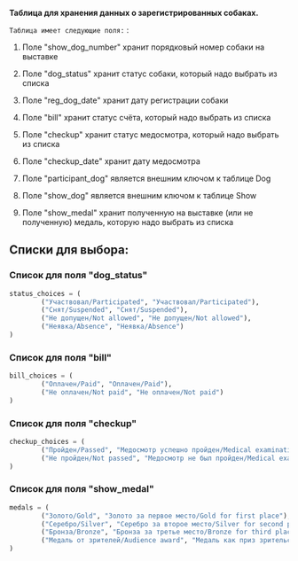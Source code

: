 **Таблица для хранения данных о зарегистрированных собаках.**
 
`Таблица имеет следующие поля:`
:

  1. Поле "show_dog_number" хранит порядковый номер собаки на выставке

  2. Поле "dog_status" хранит статус собаки, который надо выбрать из списка

  3. Поле "reg_dog_date" хранит дату регистрации собаки

  4. Поле "bill" хранит статус счёта, который надо выбрать из списка

  5. Поле "checkup" хранит статус медосмотра, который надо выбрать из списка
        
  6. Поле "checkup_date" хранит дату медосмотра

  7. Поле "participant_dog" является внешним ключом к таблице Dog

  8. Поле "show_dog" является внешним ключом к таблице Show

  9. Поле "show_medal" хранит полученную на выставке (или не полученную) медаль, которую надо выбрать из списка 

## Списки для выбора:

### Cписок для поля "dog_status"

``` python
status_choices = (
        ("Участвовал/Participated", "Участвовал/Participated"),
        ("Снят/Suspended", "Снят/Suspended"),
        ("Не допущен/Not allowed", "Не допущен/Not allowed"),
        ("Неявка/Absence", "Неявка/Absence")
)
```
### Cписок для поля "bill"

``` python
bill_choices = (
        ("Оплачен/Paid", "Оплачен/Paid"),
        ("Не оплачен/Not paid", "Не оплачен/Not paid")
)
```
### Cписок для поля "checkup"

``` python
checkup_choices = (
        ("Пройден/Passed", "Медосмотр успешно пройден/Medical examination was successfully passed"),
        ("Не пройден/Not passed", "Медосмотр не был пройден/Medical examination was not passed")
)
```
### Cписок для поля "show_medal"

``` python
medals = (
        ("Золото/Gold", "Золото за первое место/Gold for first place"),
        ("Серебро/Silver", "Серебро за второе место/Silver for second place"),
        ("Бронза/Bronze", "Бронза за третье место/Bronze for third place"),
        ("Медаль от зрителей/Audience award", "Медаль как приз зрительских симпатий/Medal as audience sympathy prize")
)
```

